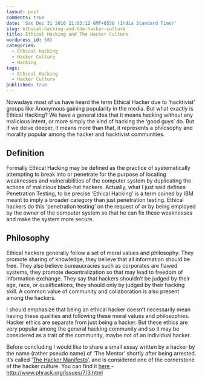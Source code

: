 ```yaml
---
layout: post
comments: true
date: 'Sat Dec 31 2016 21:03:12 GMT+0530 (India Standard Time)'
slug: ethical-hacking-and-the-hacker-culture
title: Ethical Hacking and The Hacker Culture
wordpress_id: 583
categories:
  - Ethical Hacking
  - Hacker Culture
  - Hacking
tags:
  - Ethical Hacking
  - Hacker Culture
published: true
---
```


Nowadays most of us have heard the term Ethical Hacker due to ‘hacktivist’ groups like Anonymous gaining popularity in the media. But what exactly is Ethical Hacking? We have a general idea that it means hacking without any malicious intent, or more simply the kind of hacking the ‘good guys’ do. But if we delve deeper, it means more than that, it represents a philosophy and morality popular among the hacker and hacktivist communities.

## Definition

Formally Ethical Hacking may be defined as the practice of systematically attempting to break into or penetrate for the purpose of locating weaknesses and vulnerabilities of the computer system by duplicating the actions of malicious black-hat hackers. Actually, what I just said defines Penetration Testing, to be precise ‘Ethical Hacking’ is a term coined by IBM meant to imply a broader category than just penetration testing. Ethical hackers do this ‘penetration testing’ on the request of or by being employed by the owner of the computer system so that he can fix these weaknesses and make the system more secure.


## Philosophy

Ethical hackers generally follow a set of moral values and philosophy. They promote sharing of knowledge, they believe that all information should be free. They also believe bureaucracies such as corporates are flawed systems, they promote decentralization so that may lead to freedom of information exchange. They say that hackers shouldn’t be judged by their age, race, or qualifications, they should only by judged by their hacking skill. A common value of community and collaboration is also present among the hackers.

I should emphasize that being an ethical hacker doesn’t necessarily mean having these qualities and following these moral values and philosophies. Hacker ethics are separate from just being a hacker. But these ethics are very popular among the general hacking community and so it may be considered as a trait of the community, maybe not of an individual hacker.

Before concluding I would like to share a small essay written by a hacker by the name (rather pseudo name) of ‘The Mentor’ shortly after being arrested. It’s called ‘[The Hacker Manifesto](http://www.phrack.org/issues/7/3.html)’, and is considered one of the cornerstone of the hacker culture. You can find it [here ](http://www.phrack.org/issues/7/3.html)- http://www.phrack.org/issues/7/3.html
